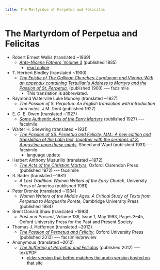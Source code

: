 ```yaml
---
title: The Martyrdom of Perpetua and Felicitas
---
```


# The Martyrdom of Perpetua and Felicitas

* Robert Ernest Wallis (translated ~1869)
  * [*Ante-Nicene Fathers*, Volume 3](anf.html) (published 1885)
    * [read online](https://ccel.org/ccel/schaff/anf03/anf03.vi.vi.html)
* T. Herbert Bindley (translated ~1900)
  * [*The Epistle of The Gallican Churches: Lugdunum and Vienna. With an appendix containing Tertullian's Address to Martyrs and the Passion of St. Perpetua.*](https://archive.org/details/epistleofgallica00tertuoft) (published 1900) --- facsimile
    * This translation is abbreviated.
* Raymond Waterville Luke Muncey (translated ~1927)
  * *The Passion of S. Perpetua: An English translation with introduction and notes*, J.M. Dent (published 1927)
* E. C. E. Owen (translated ~1927)
  * [*Some Authentic Acts of the Early Martyrs*](someauthenticactsoftheearlymartyrs.html) (published 1927) --- facsimile
* Walter H. Shewring (translated ~1931)
  * [*The Passion of SS. Perpetua and Felicity, MM.: A new edition and translation of the Latin text, together with the sermons of S. Augustine upon these saints*](https://archive.org/details/passionofssperpe00perp), Sheed and Ward (published 1931) --- facsimile
    * [language update](https://sourcebooks.fordham.edu/source/perpetua.asp)
* Herbert Anthony Musurillo (translated ~1972)
  * [*The Acts of the Christian Martyrs*](https://www.scribd.com/document/249295097/Musurillo-Acts-of-the-Christian-Martyrs), Oxford: Clarendon Press (published 1972) --- facsimile
* R. Rader (translated ~1981)
  * *A Lost Tradition: Women Writers of the Early Church*, University Press of America (published 1981)
* Peter Dronke (translated ~1984)
  * *Women Writers of the Middle Ages: A Critical Study of Texts from Perpetua to Marguerite Porete*, Cambridge University Press (published 1984)
* Brent Donald Shaw (translated ~1993)
  * *Past and Present*, Volume 139, Issue 1, May 1993, Pages 3–45, Oxford University Press for the Past and Present Society
* Thomas J. Heffernan (translated ~2012)
  * [*The Passion of Perpetua and Felicity*](https://books.google.com/books?id=9XA0xaGW1t8C), Oxford University Press (published 2012) --- facsimile/preview
* Anonymous (translated ~2012)
  * [*The Suffering of Perpetua and Felicitas*](http://www.biblicalaudio.com/perpetua.htm) (published 2012) --- text/PDF
    * [older version that better matches the audio version hosted on that site](perpetua_biblicalaudio_2016.pdf)

